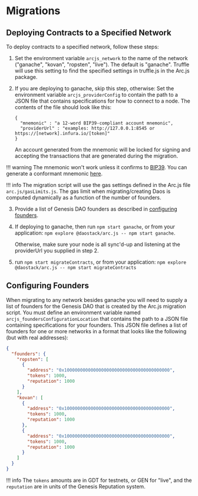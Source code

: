 # Migrations

## Deploying Contracts to a Specified Network

To deploy contracts to a specified network, follow these steps:

1. Set the environment variable `arcjs_network` to the name of the network ("ganache", "kovan", "ropsten", "live"). The default is "ganache".  Truffle will use this setting to find the specified settings in truffle.js in the Arc.js package.

2. If you are deploying to ganache, skip this step, otherwise:  Set the environment variable `arcjs_providerConfig` to contain the path to a JSON file that contains specifications for how to connect to a node. The contents of the file should look like this:


    ```
    {
      "mnemonic" : "a 12-word BIP39-compliant account mnemonic",
      "providerUrl" : "examples: http://127.0.0.1:8545 or https://[network].infura.io/[token]"
    }
    ```

    An account generated from the mnemonic will be locked for signing and accepting the transactions that are generated during the migration.

!!! warning
    The mnemonic won't work unless it confirms to [BIP39](https://github.com/bitcoin/bips/blob/master/bip-0039.mediawiki).  You can generate a conformant mnemonic [here](https://iancoleman.io/bip39/).

!!! info
    The migration script will use the gas settings defined in the Arc.js file `arc.js/gasLimits.js`.  The gas limit when migrating/creating Daos is computed dynamically as a function of the number of founders.

3. Provide a list of Genesis DAO founders as described in [configuring founders](#configuring-founders).

4. If deploying to ganache, then run `npm start ganache`, or from your application: `npm explore @daostack/arc.js -- npm start ganache`.

    Otherwise, make sure your node is all sync'd-up and listening at the providerUrl you supplied in step 2.

5. run `npm start migrateContracts`, or from your application: `npm explore @daostack/arc.js -- npm start migrateContracts`

## Configuring Founders

When migrating to any network besides ganache you will need to supply a list of founders for the Genesis DAO that is created by the Arc.js migration script.  You must define an environment variable named `arcjs_foundersConfigurationLocation` that contains the path to a JSON file containing specifications for your founders. This JSON file defines a list of founders for one or more networks in a format that looks like the following (but with real addresses):

```json
{
  "founders": {
    "ropsten": [
      {
        "address": "0x1000000000000000000000000000000000000000",
        "tokens": 1000,
        "reputation": 1000
      }
    ],
    "kovan": [
      {
        "address": "0x1000000000000000000000000000000000000000",
        "tokens": 1000,
        "reputation": 1000
      },
      {
        "address": "0x1000000000000000000000000000000000000000",
        "tokens": 1000,
        "reputation": 1000
      }
    ]
  }
}
```

!!! info
    The `tokens` amounts are in GDT for testnets, or GEN for "live", and the `reputation` are in units of the Genesis Reputation system.
